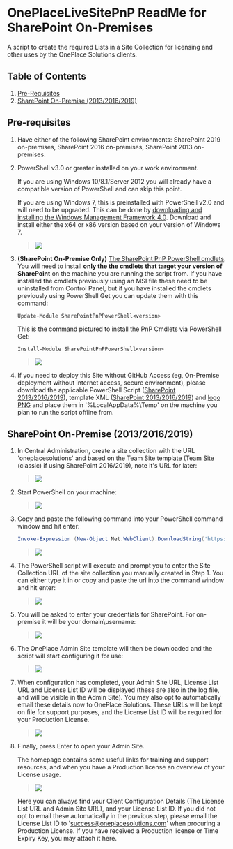 # OnePlaceLiveSitePnP ReadMe for SharePoint On-Premises

A script to create the required Lists in a Site Collection for licensing and other uses by the OnePlace Solutions clients.

## Table of Contents

1. [Pre-Requisites](#pre-requisites)
2. [SharePoint On-Premise (2013/2016/2019)](#sharepoint-on-premise-201320162019)


## Pre-requisites


1.  Have either of the following SharePoint environments: SharePoint 2019 on-premises, SharePoint 2016 on-premises, SharePoint 2013 on-premises.

2.  PowerShell v3.0 or greater installed on your work environment. 

    If you are using Windows 10/8.1/Server 2012 you will already have a compatible version of PowerShell and can skip this point.
    
    If you are using Windows 7, this is preinstalled with PowerShell v2.0 and will need to be  upgraded. This can be done by [downloading and installing the Windows Management Framework 4.0](https://www.microsoft.com/en-au/download/details.aspx?id=40855). Download and install either the x64 or x86 version based on your version of Windows 7.

    > ![](./README-Images/image1.png)

3.  **(SharePoint On-Premise Only)** [The SharePoint PnP PowerShell cmdlets](https://github.com/pnp/PnP-PowerShell). 
    You will need to install **only the the cmdlets that target your version of SharePoint** on the machine you are running the script from. If you have installed the cmdlets previously using an MSI file these need to be uninstalled from Control Panel, but if you have installed the cmdlets previously using PowerShell Get you can update them with this command:
    ```
    Update-Module SharePointPnPPowerShell<version>
    ```
    
    This is the command pictured to install the PnP Cmdlets via PowerShell Get:
    ```
    Install-Module SharePointPnPPowerShell<version>
    ```
    > ![](./README-Images/installPnPClassic.png)


4.  If you need to deploy this Site without GitHub Access (eg, On-Premise deployment without internet access, secure environment), please download the applicable PowerShell Script ([SharePoint 2013/2016/2019](./oneplaceSolutionsSite-Config-v2-onPrem-classic.ps1)), template XML ([SharePoint 2013/2016/2019](https://raw.githubusercontent.com/OnePlaceSolutions/OnePlaceLiveSitePnP/master/oneplaceSolutionsSite-template-v2.xml)) and [logo PNG](./oneplacesolutions-logo.png) and place them in '%LocalAppData%\Temp' on the machine you plan to run the script offline from. 


## SharePoint On-Premise (2013/2016/2019)
1.  In Central Administration, create a site collection with the URL 'oneplacesolutions' and based on the Team Site template (Team Site (classic) if using SharePoint 2016/2019), note it's URL for later:

    > ![](./README-Images/createsitecollection-onpremise-v2.png)

2.  Start PowerShell on your machine:

    > ![](./README-Images/image4.png)

3.  Copy and paste the following command into your PowerShell command
    window and hit enter:

    ```PowerShell
    Invoke-Expression (New-Object Net.WebClient).DownloadString('https://raw.githubusercontent.com/OnePlaceSolutions/OnePlaceLiveSitePnP/master/oneplaceSolutionsSite-Config-v2-onPrem-classic.ps1')
    ```

    > ![](./README-Images/ps1command.png)


4.  The PowerShell script will execute and prompt you to enter the Site Collection URL of the site collection you manually created in Step 1. You can either type it in or copy and paste the url into the command window and hit enter:

    > ![](./README-Images/enterurl.png)

5.  You will be asked to enter your credentials for SharePoint. For on-premise it will be your domain\\username:

    > ![](./README-Images/credentials.png)

6.  The OnePlace Admin Site template will then be downloaded and the script will start configuring it for use:


    > ![](./README-Images/applychanges.png)
7.  When configuration has completed, your Admin Site URL, License List URL and License List ID will be displayed (these are also in the log file, and will be visible in the Admin Site). You may also opt to automatically email these details now to OnePlace Solutions. These URLs will be kept on file for support purposes, and the License List ID will be required for your Production License.

    > ![](./README-Images/applyingchangestosite.png)
8.  Finally, press Enter to open your Admin Site.

	The homepage contains some useful links for training and support resources, and when you have a Production license an overview of your License usage. 
	> ![](./README-Images/solutionssiteonPrem.png)
	
	Here you can always find your Client Configuration Details (The License List URL and Admin Site URL), and your License List ID. If you did not opt to email these automatically in the previous step, please email the License List ID to 'success@oneplacesolutions.com' when procuring a Production License. If you have received a Production license or Time Expiry Key, you may attach it here.

